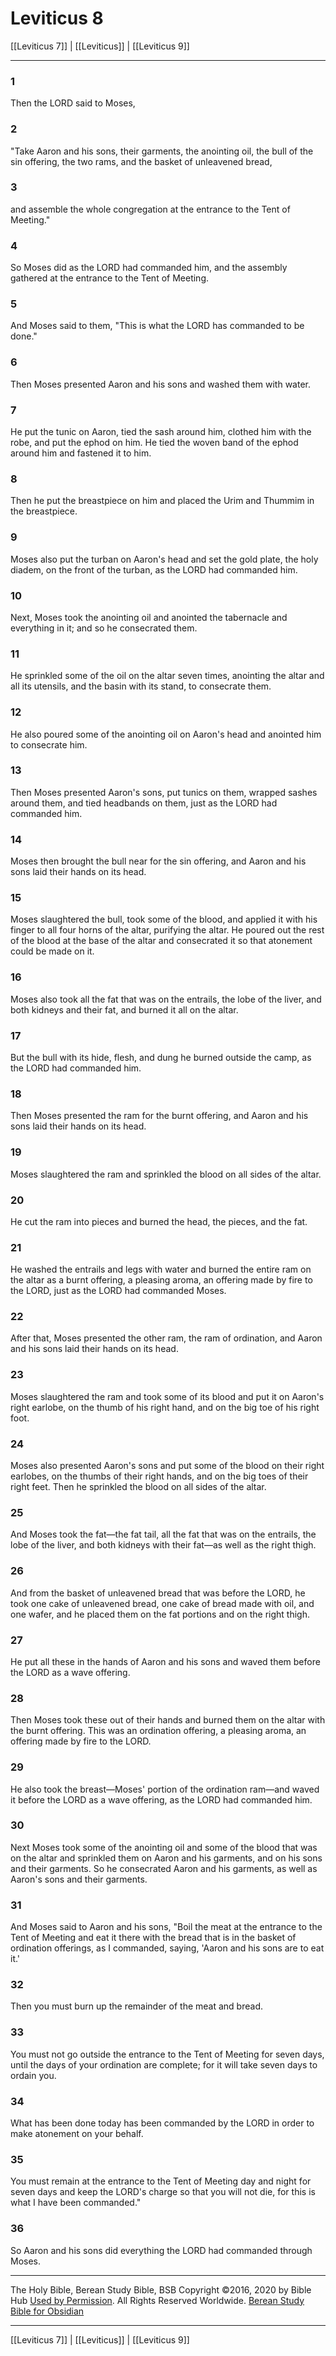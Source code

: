 # Leviticus 8

[[Leviticus 7]] | [[Leviticus]] | [[Leviticus 9]]

---

### 1
Then the LORD said to Moses,

### 2
"Take Aaron and his sons, their garments, the anointing oil, the bull of the sin offering, the two rams, and the basket of unleavened bread,

### 3
and assemble the whole congregation at the entrance to the Tent of Meeting."

### 4
So Moses did as the LORD had commanded him, and the assembly gathered at the entrance to the Tent of Meeting.

### 5
And Moses said to them, "This is what the LORD has commanded to be done."

### 6
Then Moses presented Aaron and his sons and washed them with water.

### 7
He put the tunic on Aaron, tied the sash around him, clothed him with the robe, and put the ephod on him. He tied the woven band of the ephod around him and fastened it to him.

### 8
Then he put the breastpiece on him and placed the Urim and Thummim in the breastpiece.

### 9
Moses also put the turban on Aaron's head and set the gold plate, the holy diadem, on the front of the turban, as the LORD had commanded him.

### 10
Next, Moses took the anointing oil and anointed the tabernacle and everything in it; and so he consecrated them.

### 11
He sprinkled some of the oil on the altar seven times, anointing the altar and all its utensils, and the basin with its stand, to consecrate them.

### 12
He also poured some of the anointing oil on Aaron's head and anointed him to consecrate him.

### 13
Then Moses presented Aaron's sons, put tunics on them, wrapped sashes around them, and tied headbands on them, just as the LORD had commanded him.

### 14
Moses then brought the bull near for the sin offering, and Aaron and his sons laid their hands on its head.

### 15
Moses slaughtered the bull, took some of the blood, and applied it with his finger to all four horns of the altar, purifying the altar. He poured out the rest of the blood at the base of the altar and consecrated it so that atonement could be made on it.

### 16
Moses also took all the fat that was on the entrails, the lobe of the liver, and both kidneys and their fat, and burned it all on the altar.

### 17
But the bull with its hide, flesh, and dung he burned outside the camp, as the LORD had commanded him.

### 18
Then Moses presented the ram for the burnt offering, and Aaron and his sons laid their hands on its head.

### 19
Moses slaughtered the ram and sprinkled the blood on all sides of the altar.

### 20
He cut the ram into pieces and burned the head, the pieces, and the fat.

### 21
He washed the entrails and legs with water and burned the entire ram on the altar as a burnt offering, a pleasing aroma, an offering made by fire to the LORD, just as the LORD had commanded Moses.

### 22
After that, Moses presented the other ram, the ram of ordination, and Aaron and his sons laid their hands on its head.

### 23
Moses slaughtered the ram and took some of its blood and put it on Aaron's right earlobe, on the thumb of his right hand, and on the big toe of his right foot.

### 24
Moses also presented Aaron's sons and put some of the blood on their right earlobes, on the thumbs of their right hands, and on the big toes of their right feet. Then he sprinkled the blood on all sides of the altar.

### 25
And Moses took the fat—the fat tail, all the fat that was on the entrails, the lobe of the liver, and both kidneys with their fat—as well as the right thigh.

### 26
And from the basket of unleavened bread that was before the LORD, he took one cake of unleavened bread, one cake of bread made with oil, and one wafer, and he placed them on the fat portions and on the right thigh.

### 27
He put all these in the hands of Aaron and his sons and waved them before the LORD as a wave offering.

### 28
Then Moses took these out of their hands and burned them on the altar with the burnt offering. This was an ordination offering, a pleasing aroma, an offering made by fire to the LORD.

### 29
He also took the breast—Moses' portion of the ordination ram—and waved it before the LORD as a wave offering, as the LORD had commanded him.

### 30
Next Moses took some of the anointing oil and some of the blood that was on the altar and sprinkled them on Aaron and his garments, and on his sons and their garments. So he consecrated Aaron and his garments, as well as Aaron's sons and their garments.

### 31
And Moses said to Aaron and his sons, "Boil the meat at the entrance to the Tent of Meeting and eat it there with the bread that is in the basket of ordination offerings, as I commanded, saying, 'Aaron and his sons are to eat it.'

### 32
Then you must burn up the remainder of the meat and bread.

### 33
You must not go outside the entrance to the Tent of Meeting for seven days, until the days of your ordination are complete; for it will take seven days to ordain you.

### 34
What has been done today has been commanded by the LORD in order to make atonement on your behalf.

### 35
You must remain at the entrance to the Tent of Meeting day and night for seven days and keep the LORD's charge so that you will not die, for this is what I have been commanded."

### 36
So Aaron and his sons did everything the LORD had commanded through Moses.

---

The Holy Bible, Berean Study Bible, BSB
Copyright ©2016, 2020 by Bible Hub
[Used by Permission](https://berean.bible/terms.htm). All Rights Reserved Worldwide.
[Berean Study Bible for Obsidian](https://github.com/gapmiss/berean-study-bible-for-obsidian)

---

[[Leviticus 7]] | [[Leviticus]] | [[Leviticus 9]]

